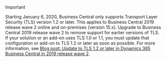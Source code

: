 > [!IMPORTANT]
> Starting January 6, 2020, Business Central only supports Transport Layer Security (TLS) version 1.2 or later. This applies to Business Central 2019 release wave 2 online and on-premises (version 15.x). Upgrade to Business Central 2019 release wave 2 to remove support for earlier versions of TLS. If your solution or an add-on uses TLS 1.0 or 1.1, you must update that configuration or add-on to TLS 1.2 or later as soon as possible. For more information, see [Blog post: Update to TLS 1.2 or later in Dynamics 365 Business Central in 2019 release wave 2](https://cloudblogs.microsoft.com/dynamics365/it/2019/08/29/update-tls-1-2-dynamics-365-business-central-2019-release-wave-2/).